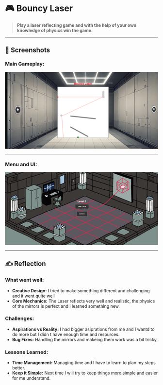# 🎮 **Bouncy Laser** 

> **Play a laser reflecting game and with the help of your own knowledge of physics win the game.**


---



## 📸 **Screenshots**

### Main Gameplay:
<div style="text-align: center;">
  <img src="gameplay.png" alt="Gameplay Screenshot" width="600">
</div>

---

### Menu and UI:
<div style="text-align: center;">
  <img src="menu.png" alt="Menu UI Screenshot" width="600">
</div>



---

## ✍️ **Reflection**

### What went well:
- **Creative Design:** I tried  to make something different and challenging and it went quite well
- **Core Mechanics:** The Laser reflects very well and realistic, the physics of the mirrors is perfect and I learned something new.

### Challenges:
- **Aspirations vs Reality:** I had bigger asiprations from me and I wantd to do more but I didn t have enough time and resources.
- **Bug Fixes:** Handling  the mirrors and makeing them work was a bit tricky.

### Lessons Learned:
- **Time Management:** Managing time and I have to learn to plan my steps better.
- **Keep it Simple:** Next time I will try to keep things more simple and easier for me understand.
